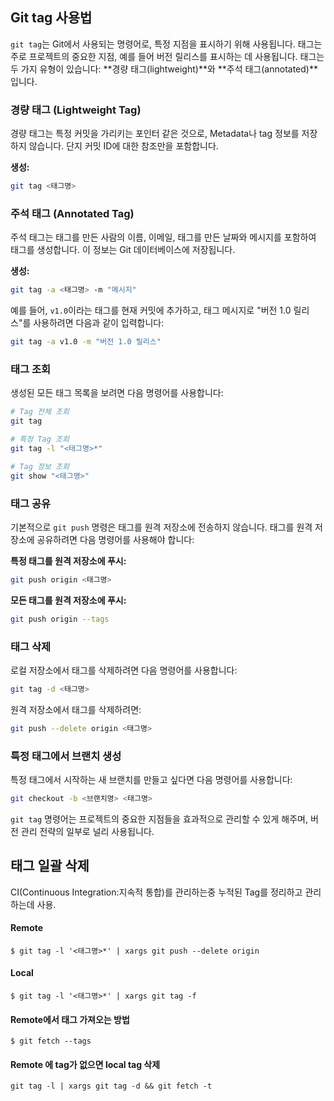 ## Git tag 사용법

`git tag`는 Git에서 사용되는 명령어로, 특정 지점을 표시하기 위해 사용됩니다. 태그는 주로 프로젝트의 중요한 지점, 예를 들어 버전 릴리스를 표시하는 데 사용됩니다. 태그는 두 가지 유형이 있습니다: **경량 태그(lightweight)**와 **주석 태그(annotated)**입니다.

### 경량 태그 (Lightweight Tag)
경량 태그는 특정 커밋을 가리키는 포인터 같은 것으로, Metadata나 tag 정보를 저장하지 않습니다. 단지 커밋 ID에 대한 참조만을 포함합니다.

**생성:**

```bash
git tag <태그명>
```

### 주석 태그 (Annotated Tag)
주석 태그는 태그를 만든 사람의 이름, 이메일, 태그를 만든 날짜와 메시지를 포함하여 태그를 생성합니다. 이 정보는 Git 데이터베이스에 저장됩니다.

**생성:**
```bash
git tag -a <태그명> -m "메시지"
```
예를 들어, `v1.0`이라는 태그를 현재 커밋에 추가하고, 태그 메시지로 "버전 1.0 릴리스"를 사용하려면 다음과 같이 입력합니다:
```bash
git tag -a v1.0 -m "버전 1.0 릴리스"
```

### 태그 조회
생성된 모든 태그 목록을 보려면 다음 명령어를 사용합니다:
```bash
# Tag 전체 조회
git tag

# 특정 Tag 조회
git tag -l "<태그명>*"

# Tag 정보 조회
git show "<태그명>"
```

### 태그 공유
기본적으로 `git push` 명령은 태그를 원격 저장소에 전송하지 않습니다. 태그를 원격 저장소에 공유하려면 다음 명령어를 사용해야 합니다:

**특정 태그를 원격 저장소에 푸시:**
```bash
git push origin <태그명>
```

**모든 태그를 원격 저장소에 푸시:**
```bash
git push origin --tags
```

### 태그 삭제
로컬 저장소에서 태그를 삭제하려면 다음 명령어를 사용합니다:
```bash
git tag -d <태그명>
```

원격 저장소에서 태그를 삭제하려면:
```bash
git push --delete origin <태그명>
```

### 특정 태그에서 브랜치 생성
특정 태그에서 시작하는 새 브랜치를 만들고 싶다면 다음 명령어를 사용합니다:
```bash
git checkout -b <브랜치명> <태그명>
```

`git tag` 명령어는 프로젝트의 중요한 지점들을 효과적으로 관리할 수 있게 해주며, 버전 관리 전략의 일부로 널리 사용됩니다.

## 태그 일괄 삭제

CI(Continuous Integration:지속적 통합)를 관리하는중 누적된 Tag를 정리하고 관리하는데 사용.

#### Remote
```
$ git tag -l '<태그명>*' | xargs git push --delete origin
```
#### Local
```
$ git tag -l '<태그명>*' | xargs git tag -f 
```
#### Remote에서 태그 가져오는 방법
```
$ git fetch --tags
```

#### Remote 에 tag가 없으면 local tag 삭제
```
git tag -l | xargs git tag -d && git fetch -t
```